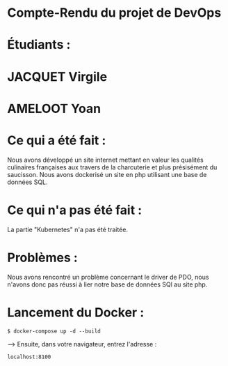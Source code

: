 # Compte-Rendu du projet de DevOps
# Étudiants : 
#        JACQUET Virgile
#        AMELOOT Yoan

# Ce qui a été fait : 

Nous avons développé un site internet mettant en valeur les qualités culinaires françaises aux travers de la charcuterie et plus présisément du saucisson.
Nous avons dockerisé un site en php utilisant une base de données SQL.

# Ce qui n'a pas été fait :

La partie "Kubernetes" n'a pas été traitée.

# Problèmes :

Nous avons rencontré un problème concernant le driver de PDO, nous n'avons donc pas réussi à lier notre base de données SQl au site php.

# Lancement du Docker :

    $ docker-compose up -d --build

--> Ensuite, dans votre navigateur, entrez l'adresse : 

    localhost:8100